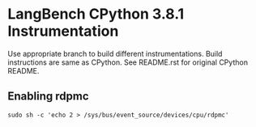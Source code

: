 # LangBench CPython 3.8.1 Instrumentation
Use appropriate branch to build different instrumentations.
Build instructions are same as CPython.
See README.rst for original CPython README.

## Enabling rdpmc
`sudo sh -c 'echo 2 > /sys/bus/event_source/devices/cpu/rdpmc'`
